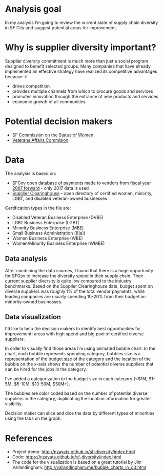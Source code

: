 # Analysis goal

In my analysis I’m going to review the current state of supply chain diversity in SF City and suggest
potential areas for improvement.

# Why is supplier diversity important?

Supplier diversity commitment is much more than just a social program designed to benefit selected groups. 
Many companies that have already implemented an effective strategy have realized its competitive advantages because it:
* drives competition 
* provides multiple channels from which to procure goods and services
* promotes innovation through the entrance of new products and services
* economic growth of all communities

# Potential decision makers 

* [SF Commission on the Status of Women](https://sfgov.org/dosw/san-francisco-commission-status-women)
* [Veterans Affairs Commision](https://sfgov.org/vets/)

# Data

The analysis is based on: 

* [SFGov open database of payments made to vendors from fiscal year 2007 forward](https://data.sfgov.org/City-Management-and-Ethics/Vendor-Payments-Vouchers-/n9pm-xkyq) - only 2017 data is used
* [Supplier Clearinghouse](https://sch.thesupplierclearinghouse.com/FrontEnd/SearchCertifiedDirectory.asp) - open directory of certified women, minority, LGBT, and disabled veteran-owned businesses

Certification types in the file are:

*	Disabled Veteran Business Enterprise (DVBE)
*	LGBT Business Enterprise (LGBT)
*	Minority Business Enterprise (MBE)
*	Small Business Administration (8(a))
*	Women Business Enterprise (WBE)
*	Women/Minority Business Enterprise (WMBE)

## Data analysis

After combining the data sources, I found that there is a huge opportunity for SFGov to increase the diversity spend in their supply chain. Their current supplier diversity is quite low compared to the industry benchmarks. Based on the Supplier Clearinghouse data, budget spent on diverse suppliers was roughly 1% of the total vendor payments, while leading companies are usually spending 10-20% from their budget on minority-owned businesses.

## Data visualization

I'd like to help the decision makers to identify best opportunities for improvement: areas with high spend and big pool of certified diverse suppliers. 

In order to visually find those areas I’m using animated bubble chart. 
In the chart, each bubble represents spending category, bubbles size is a representation of the budget size 
of the category and the location of the bubble on the x-axis shows the number of potential diverse suppliers 
that can be hired for the jobs in the category.

I’ve added a categorization to the budget size in each category (<$1M, $1-5M, $5-10M, $10-50M, $50M+). 

The bubbles are color coded based on the number of potential diverse suppliers in the category, 
duplicating the location information for greater visibility.

Decision maker can slice and dice the data by different types of minorities using the tabs on the graph.

# References
* Project demo: http://nzayats.github.io/sf-diversity/index.html
* Code: https://nzayats.github.io/sf-diversity/index.html
* The code for the visualization is based on a great tutorial by Jim Vallandingham: 
http://vallandingham.me/bubble_charts_in_d3.html




